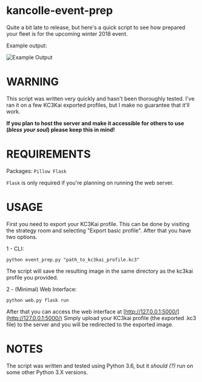 # kancolle-event-prep
Quite a bit late to release, but here's a quick script to see how prepared your fleet is for the upcoming winter 2018 event. 

Example output:

![Example Output](https://i.imgur.com/I3C1okQ.jpg)

# WARNING
This script was written very quickly and hasn't been thoroughly tested. I've ran it on a few KC3Kai exported profiles, but I make no guarantee that it'll work.

**If you plan to host the server and make it accessible for others to use (*bless your soul*) please keep this in mind!**

# REQUIREMENTS
Packages: `Pillow Flask`

`Flask` is only required if you're planning on running the web server.

# USAGE
First you need to export your KC3Kai profile. This can be done by visiting the strategy room and selecting "Export basic profile". After that you have two options.

1 - CLI:

`python event_prep.py "path_to_kc3kai_profile.kc3"`

The script will save the resulting image in the same directory as the kc3kai profile you provided.

2 - (Minimal) Web Interface:

`python web.py flask run`

After that you can access the web interface at [http://127.0.0.1:5000/](http://127.0.0.1:5000/) Simply upload your KC3kai profile (the exported .kc3 file) to the server and you will be redirected to the exported image.

# NOTES
The script was written and tested using Python 3.6, but it *should (?)* run on some other Python 3.X versions.
